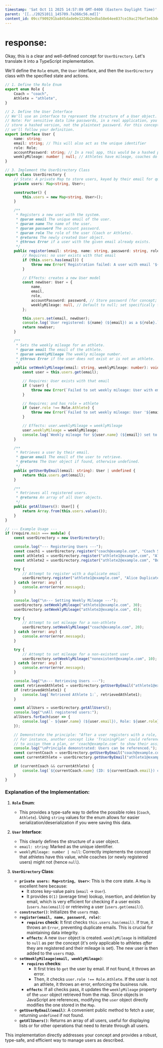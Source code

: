 ```yaml
---
timestamp: 'Sat Oct 11 2025 14:57:09 GMT-0400 (Eastern Daylight Time)'
parent: '[[../20251011_145709.7a366c56.md]]'
content_id: 09ccf909291ba845dade0e1220b2edba58e64ee837ce19ac276ef3e63de05254
---
```


# response:

Okay, this is a clear and well-defined concept for `UserDirectory`. Let's translate it into a TypeScript implementation.

We'll define the `Role` enum, the `User` interface, and then the `UserDirectory` class with the specified state and actions.

```typescript
// 1. Define the Role Enum
export enum Role {
    Coach = "coach",
    Athlete = "athlete",
}

// 2. Define the User Interface
// We'll use an interface to represent the structure of a User object.
// Note: For sensitive data like passwords, in a real application, you'd
// store a hashed version, not the plaintext password. For this concept,
// we'll follow your definition.
export interface User {
    name: string;
    email: string; // This will also act as the unique identifier
    role: Role;
    accountPassword: string; // In a real app, this would be a hashed password
    weeklyMileage: number | null; // Athletes have mileage, coaches do not
}

// 3. Implement the UserDirectory Class
export class UserDirectory {
    // State: A private Map to store users, keyed by their email for quick lookups.
    private users: Map<string, User>;

    constructor() {
        this.users = new Map<string, User>();
    }

    /**
     * Registers a new user with the system.
     * @param email The unique email of the user.
     * @param name The name of the user.
     * @param password The account password.
     * @param role The role of the user (Coach or Athlete).
     * @returns The newly created User object.
     * @throws Error if a user with the given email already exists.
     */
    public register(email: string, name: string, password: string, role: Role): User {
        // Requires: no user exists with that email
        if (this.users.has(email)) {
            throw new Error(`Registration failed: A user with email '${email}' already exists.`);
        }

        // Effects: creates a new User model
        const newUser: User = {
            name,
            email,
            role,
            accountPassword: password, // Store password (for concept; hash in real app)
            weeklyMileage: null, // Default to null; set specifically for athletes later
        };

        this.users.set(email, newUser);
        console.log(`User registered: ${name} (${email}) as a ${role}.`);
        return newUser;
    }

    /**
     * Sets the weekly mileage for an athlete.
     * @param email The email of the athlete.
     * @param weeklyMileage The weekly mileage number.
     * @throws Error if the user does not exist or is not an athlete.
     */
    public setWeeklyMileage(email: string, weeklyMileage: number): void {
        const user = this.users.get(email);

        // Requires: User exists with that email
        if (!user) {
            throw new Error(`Failed to set weekly mileage: User with email '${email}' not found.`);
        }

        // Requires: and has role = athlete
        if (user.role !== Role.Athlete) {
            throw new Error(`Failed to set weekly mileage: User '${email}' is not an athlete.`);
        }

        // Effects: user.weeklyMileage = weeklyMileage
        user.weeklyMileage = weeklyMileage;
        console.log(`Weekly mileage for ${user.name} (${email}) set to ${weeklyMileage}.`);
    }

    /**
     * Retrieves a user by their email.
     * @param email The email of the user to retrieve.
     * @returns The User object if found, otherwise undefined.
     */
    public getUserByEmail(email: string): User | undefined {
        return this.users.get(email);
    }

    /**
     * Retrieves all registered users.
     * @returns An array of all User objects.
     */
    public getAllUsers(): User[] {
        return Array.from(this.users.values());
    }
}

// --- Example Usage ---
if (require.main === module) {
    const userDirectory = new UserDirectory();

    console.log("--- Registering Users ---");
    const coach1 = userDirectory.register("coach@example.com", "Coach Smith", "secureCoachPass", Role.Coach);
    const athlete1 = userDirectory.register("athlete1@example.com", "Alice Runner", "secureAthletePass1", Role.Athlete);
    const athlete2 = userDirectory.register("athlete2@example.com", "Bob Sprinter", "secureAthletePass2", Role.Athlete);

    try {
        // Attempt to register with a duplicate email
        userDirectory.register("athlete1@example.com", "Alice Duplicate", "anotherPass", Role.Athlete);
    } catch (error: any) {
        console.error(error.message);
    }

    console.log("\n--- Setting Weekly Mileage ---");
    userDirectory.setWeeklyMileage("athlete1@example.com", 30);
    userDirectory.setWeeklyMileage("athlete2@example.com", 45);

    try {
        // Attempt to set mileage for a non-athlete
        userDirectory.setWeeklyMileage("coach@example.com", 20);
    } catch (error: any) {
        console.error(error.message);
    }

    try {
        // Attempt to set mileage for a non-existent user
        userDirectory.setWeeklyMileage("nonexistent@example.com", 10);
    } catch (error: any) {
        console.error(error.message);
    }

    console.log("\n--- Retrieving Users ---");
    const retrievedAthlete1 = userDirectory.getUserByEmail("athlete1@example.com");
    if (retrievedAthlete1) {
        console.log(`Retrieved Athlete 1:`, retrievedAthlete1);
    }

    const allUsers = userDirectory.getAllUsers();
    console.log("\nAll registered users:");
    allUsers.forEach(user => {
        console.log(`- ${user.name} (${user.email}), Role: ${user.role}, Mileage: ${user.weeklyMileage ?? 'N/A'}`);
    });

    // Demonstrate the principle: "After a user registers with a role, they can be referenced by other concepts."
    // For instance, another concept like 'TrainingPlan' could reference 'athlete1@example.com'
    // to assign them a plan, or 'coach@example.com' to show their assigned athletes.
    console.log("\nPrinciple demonstrated: Users can be referenced.");
    const currentCoach = userDirectory.getUserByEmail("coach@example.com");
    const currentAthlete = userDirectory.getUserByEmail("athlete1@example.com");

    if (currentCoach && currentAthlete) {
        console.log(`${currentCoach.name} (ID: ${currentCoach.email}) can now be associated with ${currentAthlete.name} (ID: ${currentAthlete.email}) in other parts of the system.`);
    }
}
```

### Explanation of the Implementation:

1. **`Role` Enum**:
   * This provides a type-safe way to define the possible roles (`Coach`, `Athlete`). Using `string` values for the enum allows for easier serialization/deserialization if you were saving this data.

2. **`User` Interface**:
   * This clearly defines the structure of a user object.
   * `email: string`: Marked as the unique identifier.
   * `weeklyMileage: number | null`: Correctly implements the concept that athletes have this value, while coaches (or newly registered users) might not (hence `null`).

3. **`UserDirectory` Class**:
   * **`private users: Map<string, User>`**: This is the core state. A `Map` is excellent here because:
     * It stores key-value pairs (`email` -> `User`).
     * It provides `O(1)` (average time) lookup, insertion, and deletion by email, which is very efficient for checking if a user exists (`users.has(email)`) or retrieving a user (`users.get(email)`).
   * **`constructor()`**: Initializes the `users` map.
   * **`register(email, name, password, role)`**:
     * **`requires` check**: It first checks `this.users.has(email)`. If true, it throws an `Error`, preventing duplicate emails. This is crucial for maintaining data integrity.
     * **`effects`**: A new `User` object is created. `weeklyMileage` is initialized to `null` as per the concept (it's only applicable to athletes *after* they are registered and their mileage is set). The new user is then added to the `users` map.
   * **`setWeeklyMileage(email, weeklyMileage)`**:
     * **`requires` checks**:
       * It first tries to `get` the user by email. If not found, it throws an error.
       * Then, it checks `user.role !== Role.Athlete`. If the user is not an athlete, it throws an error, enforcing the business rule.
     * **`effects`**: If all checks pass, it updates the `weeklyMileage` property of the `user` object retrieved from the map. Since objects in JavaScript are references, modifying the `user` object directly modifies the one stored in the `Map`.
   * **`getUserByEmail(email)`**: A convenient public method to fetch a user, returning `undefined` if not found.
   * **`getAllUsers()`**: Returns an array of all users, useful for displaying lists or for other operations that need to iterate through all users.

This implementation directly addresses your concept and provides a robust, type-safe, and efficient way to manage users as described.

